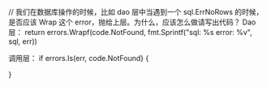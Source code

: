 // 我们在数据库操作的时候，比如 dao 层中当遇到一个 sql.ErrNoRows 的时候，是否应该 Wrap 这个 error，抛给上层。为什么，应该怎么做请写出代码？
Dao层：
return errors.Wrapf(code.NotFound, fmt.Sprintf("sql: %s error: %v", sql, err))

调用层：
if errors.Is(err, code.NotFound} {

}